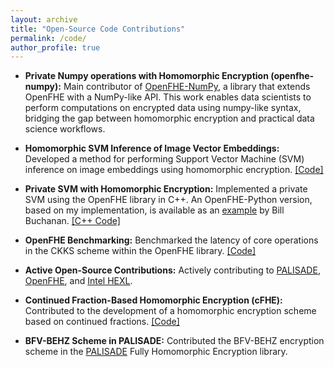 ```yaml
---
layout: archive
title: "Open-Source Code Contributions"
permalink: /code/
author_profile: true
---
```


* **Private Numpy operations with Homomorphic Encryption (openfhe-numpy):** Main contributor of <a href="https://github.com/openfheorg/openfhe-numpy" target="_blank" rel="noopener noreferrer">OpenFHE-NumPy</a>, a library that extends OpenFHE with a NumPy-like API. This work enables data scientists to perform computations on encrypted data using numpy-like syntax, bridging the gap between homomorphic encryption and practical data science workflows.

* **Homomorphic SVM Inference of Image Vector Embeddings:** Developed a method for performing Support Vector Machine (SVM) inference on image embeddings using homomorphic encryption. <a href="https://github.com/caesaretos/embed-svm-fhe" target="_blank" rel="noopener noreferrer">[Code]</a>

* **Private SVM with Homomorphic Encryption:** Implemented a private SVM using the OpenFHE library in C++. An OpenFHE-Python version, based on my implementation, is available as an <a href="https://github.com/openfheorg/education/tree/main/openfhe_svm" target="_blank" rel="noopener noreferrer">example</a> by Bill Buchanan. <a href="https://github.com/caesaretos/svm-fhe" target="_blank" rel="noopener noreferrer">[C++ Code]</a>

* **OpenFHE Benchmarking:** Benchmarked the latency of core operations in the CKKS scheme within the OpenFHE library. <a href="https://github.com/caesaretos/OpenFHE-Benchmarks" target="_blank" rel="noopener noreferrer">[Code]</a>

* **Active Open-Source Contributions:** Actively contributing to <a href="https://gitlab.com/palisade/palisade-development" target="_blank" rel="noopener noreferrer">PALISADE</a>, <a href="https://github.com/openfheorg/openfhe-development" target="_blank" rel="noopener noreferrer">OpenFHE</a>, and <a href="https://github.com/openfheorg/openfhe-hexl" target="_blank" rel="noopener noreferrer">Intel HEXL</a>.

* **Continued Fraction-Based Homomorphic Encryption (cFHE):** Contributed to the development of a homomorphic encryption scheme based on continued fractions. <a href="https://github.com/heewon-chung/cfhe" target="_blank" rel="noopener noreferrer">[Code]</a>

* **BFV-BEHZ Scheme in PALISADE:** Contributed the BFV-BEHZ encryption scheme in the <a href="https://palisade-crypto.org/" target="_blank" rel="noopener noreferrer">PALISADE</a> Fully Homomorphic Encryption library.


